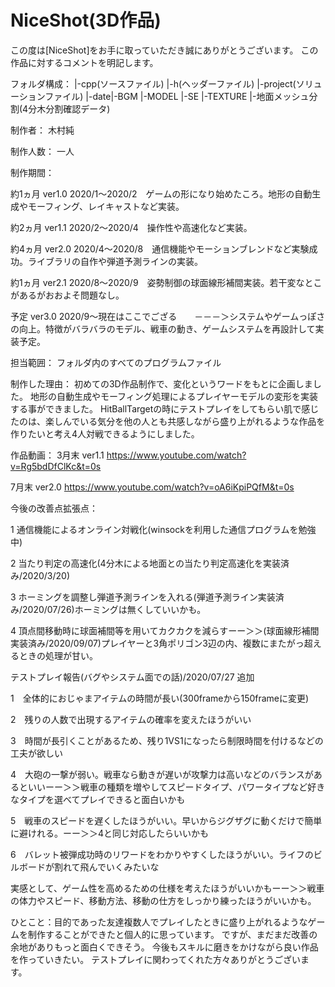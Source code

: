 # NiceShot(3D作品)
この度は[NiceShot]をお手に取っていただき誠にありがとうございます。
この作品に対するコメントを明記します。

フォルダ構成：
|-cpp(ソースファイル)
|-h(ヘッダーファイル)
|-project(ソリューションファイル)
|-date|-BGM
      |-MODEL
      |-SE
      |-TEXTURE
      |-地面メッシュ分割(4分木分割確認データ)
      

制作者：
木村純

制作人数：
一人

制作期間：

約1ヵ月 ver1.0 2020/1～2020/2　ゲームの形になり始めたころ。地形の自動生成やモーフィング、レイキャストなど実装。

約2ヵ月 ver1.1 2020/2～2020/4　操作性や高速化など実装。

約4ヵ月 ver2.0 2020/4～2020/8　通信機能やモーションブレンドなど実験成功。ライブラリの自作や弾道予測ラインの実装。

約1ヵ月 ver2.1 2020/8～2020/9　姿勢制御の球面線形補間実装。若干変なとこがあるがおおよそ問題なし。

予定    ver3.0 2020/9～現在はここでござる　　－－－＞システムやゲームっぽさの向上。特徴がバラバラのモデル、戦車の動き、ゲームシステムを再設計して実装予定。

担当範囲：
フォルダ内のすべてのプログラムファイル

制作した理由：
初めての3D作品制作で、変化というワードをもとに企画しました。
地形の自動生成やモーフィング処理によるプレイヤーモデルの変形を実装する事ができました。
HitBallTargetの時にテストプレイをしてもらい肌で感じたのは、楽しんでいる気分を他の人とも共感しながら盛り上がれるような作品を作りたいと考え4人対戦できるようにしました。

作品動画：
3月末 ver1.1
https://www.youtube.com/watch?v=Rg5bdDfClKc&t=0s

7月末 ver2.0
https://www.youtube.com/watch?v=oA6iKpiPQfM&t=0s

今後の改善点拡張点：

1 通信機能によるオンライン対戦化(winsockを利用した通信プログラムを勉強中)

2 当たり判定の高速化(4分木による地面との当たり判定高速化を実装済み/2020/3/20)

3 ホーミングを調整し弾道予測ラインを入れる(弾道予測ライン実装済み/2020/07/26)ホーミングは無くしていいかも。
 
4 頂点間移動時に球面補間等を用いてカクカクを減らすーー＞＞(球面線形補間実装済み/2020/09/07)プレイヤーと3角ポリゴン3辺の内、複数にまたがっ超えるときの処理が甘い。

テストプレイ報告(バグやシステム面での話)/2020/07/27 追加

1　全体的におじゃまアイテムの時間が長い(300frameから150frameに変更)

2　残りの人数で出現するアイテムの確率を変えたほうがいい

3　時間が長引くことがあるため、残り1VS1になったら制限時間を付けるなどの工夫が欲しい

4　大砲の一撃が弱い。戦車なら動きが遅いが攻撃力は高いなどのバランスがあるといいーー＞＞戦車の種類を増やしてスピードタイプ、パワータイプなど好きなタイプを選べてプレイできると面白いかも

5　戦車のスピードを遅くしたほうがいい。早いからジグザグに動くだけで簡単に避けれる。ーー＞＞4と同じ対応したらいいかも

6　バレット被弾成功時のリワードをわかりやすくしたほうがいい。ライフのビルボードが割れて飛んでいくみたいな

実感として、ゲーム性を高めるための仕様を考えたほうがいいかもーー＞＞戦車の体力やスピード、移動方法、移動の仕方をしっかり練ったほうがいいかも。

ひとこと：目的であった友達複数人でプレイしたときに盛り上がれるようなゲームを制作することができたと個人的に思っています。
ですが、まだまだ改善の余地がありもっと面白くできそう。
今後もスキルに磨きをかけながら良い作品を作っていきたい。
テストプレイに関わってくれた方々ありがとうございます。
